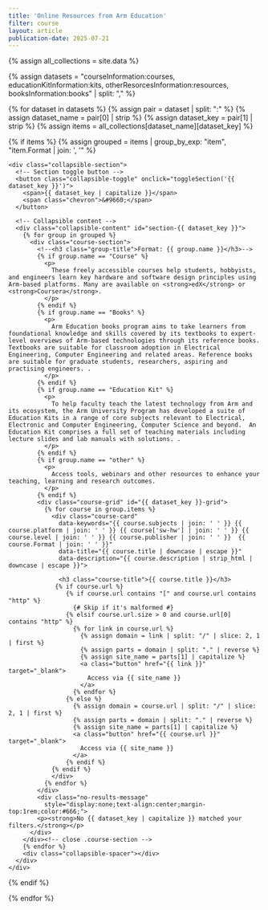 ```yaml
---
title: 'Online Resources from Arm Education'
filter: course
layout: article
publication-date: 2025-07-21
---
```




<!-- Grid Container -->
{% assign all_collections = site.data %} 

{% assign datasets = 
  "courseInformation:courses,
   educationKitInformation:kits,
   otherResorcesInformation:resources,
   booksInformation:books" | split: "," %} 

{% for dataset in datasets %} 
  {% assign pair = dataset | split: ":" %}
  {% assign dataset_name = pair[0] | strip %}
  {% assign dataset_key = pair[1] | strip %} 
  {% assign items = all_collections[dataset_name][dataset_key] %}
<div class="course-grid" id="course-grid">
  {% if items %}
    {% assign grouped = items | group_by_exp: "item", "item.Format | join: ', '" %}
    
    <div class="collapsible-section">
      <!-- Section toggle button -->
      <button class="collapsible-toggle" onclick="toggleSection('{{ dataset_key }}')">
        <span>{{ dataset_key | capitalize }}</span>
        <span class="chevron">&#9660;</span>
      </button>

      <!-- Collapsible content -->
      <div class="collapsible-content" id="section-{{ dataset_key }}">
        {% for group in grouped %}
          <div class="course-section">
            <!--<h3 class="group-title">Format: {{ group.name }}</h3>-->
            {% if group.name == "Course" %}
              <p>
                These freely accessible courses help students, hobbyists, and engineers learn key hardware and software design principles using Arm-based platforms. Many are available on <strong>edX</strong> or <strong>Coursera</strong>.
              </p>
            {% endif %}
            {% if group.name == "Books" %}
              <p>
                Arm Education books program aims to take learners from foundational knowledge and skills covered by its textbooks to expert-level overviews of Arm-based technologies through its reference books. Textbooks are suitable for classroom adoption in Electrical Engineering, Computer Engineering and related areas. Reference books are suitable for graduate students, researchers, aspiring and practising engineers. .
              </p>
            {% endif %}
            {% if group.name == "Education Kit" %}
              <p>
                To help faculty teach the latest technology from Arm and its ecosystem, the Arm University Program has developed a suite of Education Kits in a range of core subjects relevant to Electrical, Electronic and Computer Engineering, Computer Science and beyond.  An Education Kit comprises a full set of teaching materials including lecture slides and lab manuals with solutions. .
              </p>
            {% endif %}
            {% if group.name == "other" %}
              <p>
                Access tools, webinars and other resources to enhance your teaching, learning and research outcomes.  
              </p>
            {% endif %}
            <div class="course-grid" id="{{ dataset_key }}-grid">
              {% for course in group.items %}
                <div class="course-card"
                  data-keywords="{{ course.subjects | join: ' ' }} {{ course.platform | join: ' ' }} {{ course['sw-hw'] | join: ' ' }} {{ course.level | join: ' ' }} {{ course.publisher | join: ' ' }}  {{ course.Format | join: ' ' }}"
                  data-title="{{ course.title | downcase | escape }}"
                  data-description="{{ course.description | strip_html | downcase | escape }}">

                  <h3 class="course-title">{{ course.title }}</h3>
                 {% if course.url %}
                    {% if course.url contains "[" and course.url contains "http" %}
                      {# Skip if it's malformed #}
                    {% elsif course.url.size > 0 and course.url[0] contains "http" %}
                      {% for link in course.url %}
                        {% assign domain = link | split: "/" | slice: 2, 1 | first %}
                        {% assign parts = domain | split: "." | reverse %}
                        {% assign site_name = parts[1] | capitalize %}
                        <a class="button" href="{{ link }}" target="_blank">
                          Access via {{ site_name }}
                        </a>
                      {% endfor %}
                    {% else %}
                      {% assign domain = course.url | split: "/" | slice: 2, 1 | first %}
                      {% assign parts = domain | split: "." | reverse %}
                      {% assign site_name = parts[1] | capitalize %}
                      <a class="button" href="{{ course.url }}" target="_blank">
                        Access via {{ site_name }}
                      </a>
                    {% endif %}
                {% endif %}
                </div>
              {% endfor %}
            </div>
            <div class="no-results-message"
              style="display:none;text-align:center;margin-top:1rem;color:#666;">
            <p><strong>No {{ dataset_key | capitalize }} matched your filters.</strong></p>
          </div>
        </div><!-- close .course-section -->
        {% endfor %}
        <div class="collapsible-spacer"></div>
      </div>
    </div>
  {% endif %}
  </div>
{% endfor %}


<!-- No Results Message -->
<div id="no-results" style="display: none; text-align: center; margin-top: 2rem; color: #666;">
  <p><strong>No results found.</strong><br>Try adjusting your filters or search terms.</p>
</div>

<link rel="stylesheet" href="{{ '/assets/css/index.css' | relative_url }}">

<!-- this Js handels the toggle section -->

<script>
  function toggleSection(key) {
    const section = document.getElementById('section-' + key);
    const container = section.parentElement;
    const isActive = container.classList.contains('active');

    if (isActive) {
      // Collapse section
      section.style.height = section.scrollHeight + 'px';
      requestAnimationFrame(() => {
        section.style.height = '0px';
        container.classList.remove('active');
      });
    } else {
      // Expand section
      section.style.height = section.scrollHeight + 'px';
      container.classList.add('active');  
      
      filterAndSearchCourses();

      section.addEventListener('transitionend', function resetHeight() {
        section.style.height = 'auto';
        section.removeEventListener('transitionend', resetHeight);
        filterAndSearchCourses();
      });
    }
  }

  function resetSectionHeight(sectionId) {
    const section = document.getElementById(sectionId);
    if (!section) return;

    // If it’s expanded, recalculate height based on updated content
    const container = section.parentElement;
    if (container.classList.contains('active')) {
      section.style.height = 'auto'; // reset temporarily to get true scrollHeight
      const newHeight = section.scrollHeight;
      section.style.height = newHeight + 'px';
    }
  }

</script>

